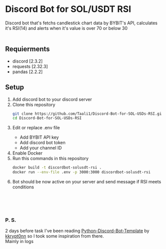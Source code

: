 # Discord Bot for SOL/USDT RSI
Discord bot that's fetchs candlestick chart data by BYBIT's API, calculates it's RSI(14) and alerts when it's value is over 70 or below 30
<br/>
<br/>
## Requierments
<ul>
<li>discord [2.3.2]</li>
<li>requests [2.32.3]</li>
<li>pandas [2.2.2]</li>
</ul>

## Setup
<ol>
  <li>Add discord bot to your discord server</li>
  <li>Clone this repository</li>
  
  ```bash
  git clone https://github.com/Taali1/Discord-Bot-for-SOL-USDs-RSI.git
  cd Discord-Bot-for-SOL-USDs-RSI
  ```
  <li>Edit or replace .env file</li>
    <ul>
      <li>Add BYBIT API key</li>
      <li>Add discord bot token</li>
      <li>Add your channel ID</li>
    </ul>
  <li>Enable Docker</li>
  <li>Run this commands in this repository</li>
  
  ```bash
  docker build -t discordbot-solusdt-rsi .
  docker run --env-file .env -p 3000:3000 discordbot-solusdt-rsi
  ```
  <li>Bot should be now active on your server and send message if RSI meets conditions</li>
</ol>


<br/><br/><br/>
### P. S.
2 days before task I've been reading <a href='https://github.com/kkrypt0nn/Python-Discord-Bot-Template'>Python-Discord-Bot-Template</a> by <a href="https://github.com/kkrypt0nn">kkrypt0nn</a> so I took some inspiration from there.<br/>
Mainly in logs

